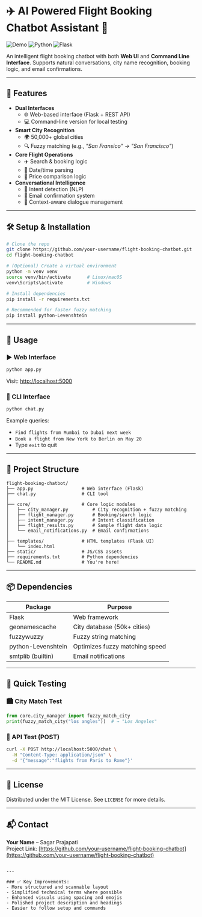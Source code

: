 # ✈️ AI Powered Flight Booking Chatbot Assistant 🤖

![Demo](https://img.shields.io/badge/Demo-Available-green)
![Python](https://img.shields.io/badge/Python-3.8+-blue)
![Flask](https://img.shields.io/badge/Flask-2.0+-lightgrey)

An intelligent flight booking chatbot with both **Web UI** and **Command Line Interface**. Supports natural conversations, city name recognition, booking logic, and email confirmations.

---

## 🌟 Features

- **Dual Interfaces**
  - 🌐 Web-based interface (Flask + REST API)
  - 💻 Command-line version for local testing
- **Smart City Recognition**
  - 🌍 50,000+ global cities
  - 🔍 Fuzzy matching (e.g., _"San Fransico"_ → _"San Francisco"_)
- **Core Flight Operations**
  - ✈️ Search & booking logic
  - 📅 Date/time parsing
  - 💸 Price comparison logic
- **Conversational Intelligence**
  - 🧠 Intent detection (NLP)
  - 📧 Email confirmation system
  - 🔁 Context-aware dialogue management

---

## 🛠️ Setup & Installation

```bash
# Clone the repo
git clone https://github.com/your-username/flight-booking-chatbot.git
cd flight-booking-chatbot

# (Optional) Create a virtual environment
python -m venv venv
source venv/bin/activate      # Linux/macOS
venv\Scripts\activate         # Windows

# Install dependencies
pip install -r requirements.txt

# Recommended for faster fuzzy matching
pip install python-Levenshtein
```

---

## 🚀 Usage

### ▶️ Web Interface
```bash
python app.py
```
Visit: [http://localhost:5000](http://localhost:5000)

### 💬 CLI Interface
```bash
python chat.py
```
Example queries:
- `Find flights from Mumbai to Dubai next week`
- `Book a flight from New York to Berlin on May 20`
- Type `exit` to quit

---

## 📁 Project Structure

```
flight-booking-chatbot/
├── app.py                  # Web interface (Flask)
├── chat.py                 # CLI tool
│
├── core/                   # Core logic modules
│   ├── city_manager.py         # City recognition + fuzzy matching
│   ├── flight_manager.py       # Booking/search logic
│   ├── intent_manager.py       # Intent classification
│   ├── flight_results.py       # Sample flight data logic
│   └── email_notifications.py  # Email confirmations
│
├── templates/              # HTML templates (Flask UI)
│   └── index.html
├── static/                 # JS/CSS assets
├── requirements.txt        # Python dependencies
└── README.md               # You're here!
```

---

## 📦 Dependencies

| Package              | Purpose                        |
|----------------------|--------------------------------|
| Flask                | Web framework                  |
| geonamescache        | City database (50k+ cities)    |
| fuzzywuzzy           | Fuzzy string matching          |
| python-Levenshtein   | Optimizes fuzzy matching speed |
| smtplib (builtin)    | Email notifications            |

---

## 🧪 Quick Testing

### 🏙️ City Match Test
```python
from core.city_manager import fuzzy_match_city
print(fuzzy_match_city("los angles"))  # → "Los Angeles"
```

### 🔌 API Test (POST)
```bash
curl -X POST http://localhost:5000/chat \
  -H "Content-Type: application/json" \
  -d '{"message":"flights from Paris to Rome"}'
```

---

## 📄 License

Distributed under the MIT License. See `LICENSE` for more details.

---

## 📬 Contact

**Your Name** – Sagar Prajapati  
Project Link: [https://github.com/your-username/flight-booking-chatbot](https://github.com/your-username/flight-booking-chatbot)
```

---

### ✅ Key Improvements:
- More structured and scannable layout
- Simplified technical terms where possible
- Enhanced visuals using spacing and emojis
- Polished project description and headings
- Easier to follow setup and commands
